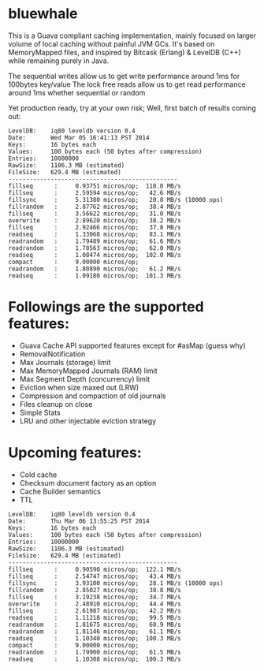 bluewhale
=========

This is a Guava compliant caching implementation, mainly focused on larger volume of local caching without painful JVM GCs.
It's based on MemoryMapped files, and inspired by Bitcask (Erlang) & LevelDB (C++) while remaining purely in Java.

The sequential writes allow us to get write performance around 1ms for 100bytes key/value
The lock free reads allow us to get read performance around 1ms whether sequential or random

Yet production ready, try at your own risk; Well, first batch of results coming out:

```
LevelDB:    iq80 leveldb version 0.4
Date:       Wed Mar 05 16:41:13 PST 2014
Keys:       16 bytes each
Values:     100 bytes each (50 bytes after compression)
Entries:    10000000
RawSize:    1106.3 MB (estimated)
FileSize:   629.4 MB (estimated)
------------------------------------------------
fillseq      :     0.93751 micros/op;  118.0 MB/s
fillseq      :     2.59594 micros/op;   42.6 MB/s
fillsync     :     5.31380 micros/op;   20.8 MB/s (10000 ops)
fillrandom   :     2.87762 micros/op;   38.4 MB/s
fillseq      :     3.56622 micros/op;   31.0 MB/s
overwrite    :     2.89620 micros/op;   38.2 MB/s
fillseq      :     2.92466 micros/op;   37.8 MB/s
readseq      :     1.33068 micros/op;   83.1 MB/s
readrandom   :     1.79489 micros/op;   61.6 MB/s
readrandom   :     1.78563 micros/op;   62.0 MB/s
readseq      :     1.08474 micros/op;  102.0 MB/s
compact      :     9.00000 micros/op; 
readrandom   :     1.80890 micros/op;   61.2 MB/s
readseq      :     1.09180 micros/op;  101.3 MB/s
```

# Followings are the supported features:
* Guava Cache API supported features except for #asMap (guess why)
* RemovalNotification
* Max Journals (storage) limit
* Max MemoryMapped Journals (RAM) limit
* Max Segment Depth (concurrency) limit
* Eviction when size maxed out (LRW)
* Compression and compaction of old journals
* Files cleanup on close
* Simple Stats
* LRU and other injectable eviction strategy

# Upcoming features:
* Cold cache
* Checksum document factory as an option
* Cache Builder semantics
* TTL

```
LevelDB:    iq80 leveldb version 0.4
Date:       Thu Mar 06 13:55:25 PST 2014
Keys:       16 bytes each
Values:     100 bytes each (50 bytes after compression)
Entries:    10000000
RawSize:    1106.3 MB (estimated)
FileSize:   629.4 MB (estimated)
------------------------------------------------
fillseq      :     0.90590 micros/op;  122.1 MB/s
fillseq      :     2.54747 micros/op;   43.4 MB/s
fillsync     :     3.93100 micros/op;   28.1 MB/s (10000 ops)
fillrandom   :     2.85027 micros/op;   38.8 MB/s
fillseq      :     3.19238 micros/op;   34.7 MB/s
overwrite    :     2.48910 micros/op;   44.4 MB/s
fillseq      :     2.61987 micros/op;   42.2 MB/s
readseq      :     1.11218 micros/op;   99.5 MB/s
readrandom   :     1.81675 micros/op;   60.9 MB/s
readrandom   :     1.81146 micros/op;   61.1 MB/s
readseq      :     1.10340 micros/op;  100.3 MB/s
compact      :     9.00000 micros/op; 
readrandom   :     1.79900 micros/op;   61.5 MB/s
readseq      :     1.10308 micros/op;  100.3 MB/s
```
